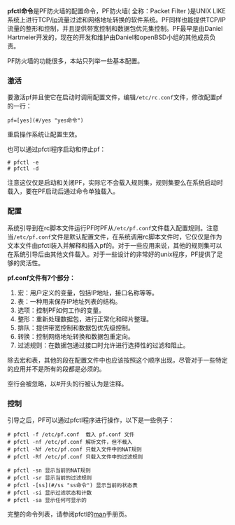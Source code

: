 **pfctl命令**是PF防火墙的配置命令，PF防火墙( 全称：Packet Filter )是UNIX LIKE系统上进行TCP/[ip](#/ip "ip命令")流量过滤和网络地址转换的软件系统。PF同样也能提供TCP/IP流量的整形和控制，并且提供带宽控制和数据包优先集控制。PF最早是由Daniel Hartmeier开发的，现在的开发和维护由Daniel和openBSD小组的其他成员负责。

PF防火墙的功能很多，本站只列举一些基本配置。

### 激活  

要激活pf并且使它在启动时调用配置文件，编辑`/etc/rc.conf`文件，修改配置pf的一行：

```
pf=[yes](#/yes "yes命令")
```

重启操作系统让配置生效。

也可以通过pfctl程序启动和停止pf：

```
# pfctl -e
# pfctl -d
```

注意这仅仅是启动和关闭PF，实际它不会载入规则集，规则集要么在系统启动时载入，要在PF启动后通过命令单独载入。

### 配置  

系统引导到在rc脚本文件运行PF时PF从`/etc/pf.conf`文件载入配置规则。注意当`/etc/pf.conf`文件是默认配置文件，在系统调用rc脚本文件时，它仅仅是作为文本文件由pfctl装入并解释和插入pf的。对于一些应用来说，其他的规则集可以在系统引导后由其他文件载入。对于一些设计的非常好的unix程序，PF提供了足够的灵活性。

**pf.conf文件有7个部分：**

1.  宏：用户定义的变量，包括IP地址，接口名称等等。
2.  表：一种用来保存IP地址列表的结构。
3.  选项：控制PF如何工作的变量。
4.  整形：重新处理数据包，进行正常化和碎片整理。
5.  排队：提供带宽控制和数据包优先级控制。
6.  转换：控制网络地址转换和数据包重定向。
7.  过滤规则：在数据包通过接口时允许进行选择性的过滤和阻止。

除去宏和表，其他的段在配置文件中也应该按照这个顺序出现，尽管对于一些特定的应用并不是所有的段都是必须的。

空行会被忽略，以#开头的行被认为是注释。

### 控制  

引导之后，PF可以通过pfctl程序进行操作，以下是一些例子：

```
# pfctl -f /etc/pf.conf  载入 pf.conf 文件
# pfctl -nf /etc/pf.conf 解析文件，但不载入
# pfctl -Nf /etc/pf.conf 只载入文件中的NAT规则
# pfctl -Rf /etc/pf.conf 只载入文件中的过滤规则

# pfctl -sn 显示当前的NAT规则
# pfctl -sr 显示当前的过滤规则
# pfctl -[ss](#/ss "ss命令") 显示当前的状态表
# pfctl -si 显示过滤状态和计数
# pfctl -sa 显示任何可显示的
```

完整的命令列表，请参阅pfctl的[man](#/man "man命令")手册页。